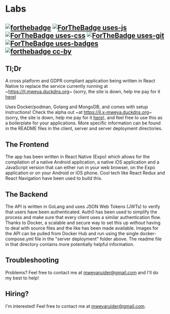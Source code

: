 # Labs
[![forthebadge](https://forthebadge.com/images/featured/featured-gluten-free.svg)](https://forthebadge.com)
[![ForTheBadge uses-js](http://ForTheBadge.com/images/badges/uses-js.svg)](http://ForTheBadge.com)
[![ForTheBadge uses-css](http://ForTheBadge.com/images/badges/uses-css.svg)](http://ForTheBadge.com)
[![ForTheBadge uses-git](http://ForTheBadge.com/images/badges/uses-git.svg)](https://GitHub.com/)
[![ForTheBadge uses-badges](http://ForTheBadge.com/images/badges/uses-badges.svg)](http://ForTheBadge.com)
[![forthebadge cc-by](http://ForTheBadge.com/images/badges/cc-by.svg)](https://creativecommons.org/licenses/by/4.0)
---
## Tl;Dr
A cross platform and GDPR compliant application being written in React Native to replace the service currently running at ~https://jl.mweya.duckdns.org~ (sorry, the site is down, help me pay for it [here](https://paypal.me/mweya))

Uses Docker/podman, Golang and MongoDB, and comes with setup instructions!
Check the alpha out ~at https://jl.x-mweya.duckdns.org~ (sorry, the site is down, help me pay for it [here](https://paypal.me/mweya)), and feel free to use this as a boilerplate for your applications. More specific information can be found in the README files in the client, server and server deployment directories.

## The Frontend
The app has been written in React Native (Expo) which allows for the compilation of a native Android application, a native iOS application and a JavaScript version that can either run in your web browser, on the Expo application or on your Android or iOS phone. Cool tech like React Redux and React Navigation have been used to build this.

## The Backend
The API is written in GoLang and uses JSON Web Tokens (JWTs) to verify that users have been authenticated. Auth0 has been used to simplify the process and make sure that every client uses a similar authentication flow. Thanks to Docker, a scalable and secure way to set this up *without* having to deal with source files and the like has been made available. Images for the API can be pulled from Docker Hub and run using the single docker-compose.yml file in the "server deployment" folder above.
The readme file in that directory contains more potentially helpful information.

## Troubleshooting
Problems? Feel free to contact me at mweyaruider@gmail.com and I'll do my best to help!

## Hiring?
I'm interested! Feel free to contact me at mweyaruider@gmail.com.
